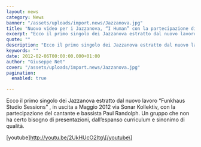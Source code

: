 ```yaml
---
layout: news
category: News
banner: "/assets/uploads/import.news/Jazzanova.jpg"
title: "Nuovo video per i Jazzanova, “I Human” con la partecipazione di Paul Randolph"
excerpt: "Ecco il primo singolo dei Jazzanova estratto dal nuovo lavoro “Funkhaus Studio Sessions” , in uscita a Maggio 2012 via Sonar Kollektiv, con la partecipazione del cantante e bassista Paul Randolph. Un gruppo che non ha certo bisogno di presentazioni, dall’espanso curriculum e sinonimo di qualità. [youtube]http://youtu.be/2UkHUcO2Itg[/youtube"
quote: ""
description: "Ecco il primo singolo dei Jazzanova estratto dal nuovo lavoro “Funkhaus Studio Sessions” , in uscita a Maggio 2012 via Sonar Kollektiv, con la partecipazione del cantante e bassista Paul Randolph. Un gruppo che non ha certo bisogno di presentazioni, dall’espanso curriculum e sinonimo di qualità. [youtube]http://youtu.be/2UkHUcO2Itg[/youtube"
keywords: ""
date: 2012-02-06T00:00:00.000+01:00
author: "Giuseppe Net"
cover: "/assets/uploads/import.news/Jazzanova.jpg"
pagination:
  enabled: true

---
```


Ecco il primo singolo dei Jazzanova estratto dal nuovo lavoro “Funkhaus Studio Sessions” , in uscita a Maggio 2012 via Sonar Kollektiv, con la partecipazione del cantante e bassista Paul Randolph. Un gruppo che non ha certo bisogno di presentazioni, dall’espanso curriculum e sinonimo di qualità.

\[youtube\]http://youtu.be/2UkHUcO2Itg\[/youtube\]